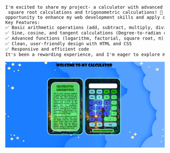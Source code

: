 <pre>I'm excited to share my project- a calculator with advanced features like logarithms, factorials,a π (pi) button,<br> square root calculations and trigonometric calculations! 🌟 This project was a fantastic <br>opportunity to enhance my web development skills and apply concepts in JavaScript for interactive functionality.
Key Features:
✅ Basic arithmetic operations (add, subtract, multiply, divide)
✅ Sine, cosine, and tangent calculations (Degree-to-radian conversion)
✅ Advanced functions (logarithm, factorial, square root, π)
✅ Clean, user-friendly design with HTML and CSS
✅ Responsive and efficient code
It's been a rewarding experience, and I'm eager to explore more in the realm of web development! ✨</pre>

<img src="https://github.com/Gurumeet-Saini/Calculator/blob/main/MY%20CALCULATOR.png" alt="Calculator" width="900">
